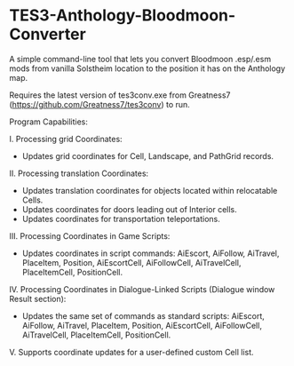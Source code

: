 # TES3-Anthology-Bloodmoon-Converter

 A simple command-line tool that lets you convert Bloodmoon .esp/.esm mods from vanilla Solstheim location to the position it has on the Anthology map.
 
 Requires the latest version of tes3conv.exe from Greatness7 (https://github.com/Greatness7/tes3conv) to run.
 
 Program Capabilities:
 
 I. Processing grid Coordinates:
 - Updates grid coordinates for Cell, Landscape, and PathGrid records.

 II. Processing translation Coordinates:
 - Updates translation coordinates for objects located within relocatable Cells.
 - Updates coordinates for doors leading out of Interior cells.
 - Updates coordinates for transportation teleportations.
 
 III. Processing Coordinates in Game Scripts:
 - Updates coordinates in script commands: AiEscort, AiFollow, AiTravel, PlaceItem, Position, AiEscortCell, AiFollowCell, AiTravelCell, PlaceItemCell, PositionCell.
 
 IV. Processing Coordinates in Dialogue-Linked Scripts (Dialogue window Result section):
 - Updates the same set of commands as standard scripts: AiEscort, AiFollow, AiTravel, PlaceItem, Position, AiEscortCell, AiFollowCell, AiTravelCell, PlaceItemCell, PositionCell.

 V. Supports coordinate updates for a user-defined custom Cell list.
